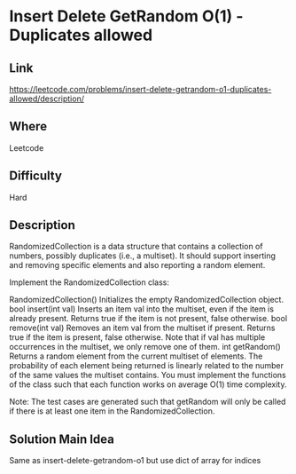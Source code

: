 # Insert Delete GetRandom O(1) - Duplicates allowed

## Link

https://leetcode.com/problems/insert-delete-getrandom-o1-duplicates-allowed/description/

## Where

Leetcode

## Difficulty

Hard

## Description

RandomizedCollection is a data structure that contains a collection of numbers, possibly duplicates (i.e., a multiset). It should support inserting and removing specific elements and also reporting a random element.

Implement the RandomizedCollection class:

RandomizedCollection() Initializes the empty RandomizedCollection object.
bool insert(int val) Inserts an item val into the multiset, even if the item is already present. Returns true if the item is not present, false otherwise.
bool remove(int val) Removes an item val from the multiset if present. Returns true if the item is present, false otherwise. Note that if val has multiple occurrences in the multiset, we only remove one of them.
int getRandom() Returns a random element from the current multiset of elements. The probability of each element being returned is linearly related to the number of the same values the multiset contains.
You must implement the functions of the class such that each function works on average O(1) time complexity.

Note: The test cases are generated such that getRandom will only be called if there is at least one item in the RandomizedCollection.

## Solution Main Idea

Same as insert-delete-getrandom-o1 but use dict of array for indices

